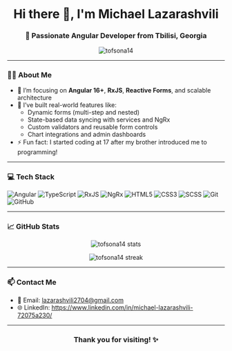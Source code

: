<h1 align="center">Hi there 👋, I'm Michael Lazarashvili</h1>
<h3 align="center">🚀 Passionate Angular Developer from Tbilisi, Georgia</h3>

<p align="center">
  <img src="https://komarev.com/ghpvc/?username=tofsona14&label=Profile%20views&color=0e75b6&style=flat" alt="tofsona14" />
</p>

---

### 👨‍💻 About Me

- 🧠 I’m focusing on **Angular 16+**, **RxJS**, **Reactive Forms**, and scalable architecture
- 💼 I’ve built real-world features like:
  - Dynamic forms (multi-step and nested)
  - State-based data syncing with services and NgRx
  - Custom validators and reusable form controls
  - Chart integrations and admin dashboards
- ⚡ Fun fact: I started coding at 17 after my brother introduced me to programming!

---

### 💻 Tech Stack

![Angular](https://img.shields.io/badge/-Angular-DD0031?style=flat-square&logo=angular&logoColor=white)
![TypeScript](https://img.shields.io/badge/-TypeScript-3178C6?style=flat-square&logo=typescript&logoColor=white)
![RxJS](https://img.shields.io/badge/-RxJS-B7178C?style=flat-square&logo=ReactiveX&logoColor=white)
![NgRx](https://img.shields.io/badge/-NgRx-7611B6?style=flat-square&logo=redux&logoColor=white)
![HTML5](https://img.shields.io/badge/-HTML5-E34F26?style=flat-square&logo=html5&logoColor=white)
![CSS3](https://img.shields.io/badge/-CSS3-1572B6?style=flat-square&logo=css3&logoColor=white)
![SCSS](https://img.shields.io/badge/-SCSS-CC6699?style=flat-square&logo=sass&logoColor=white)
![Git](https://img.shields.io/badge/-Git-F05032?style=flat-square&logo=git&logoColor=white)
![GitHub](https://img.shields.io/badge/-GitHub-181717?style=flat-square&logo=github&logoColor=white)

---

### 📈 GitHub Stats

<p align="center">
  <img src="https://github-readme-stats.vercel.app/api?username=MichaLL27&show_icons=true&theme=tokyonight" alt="tofsona14 stats" />
</p>

<p align="center">
  <img src="https://github-readme-streak-stats.herokuapp.com/?user=MichaLL27&theme=tokyonight" alt="tofsona14 streak" />
</p>

---

### 📫 Contact Me

- 📧 Email: lazarashvili2704@gmail.com
- 🌐 LinkedIn: https://www.linkedin.com/in/michael-lazarashvili-72075a230/

---

<h3 align="center">Thank you for visiting! ✨</h3>
